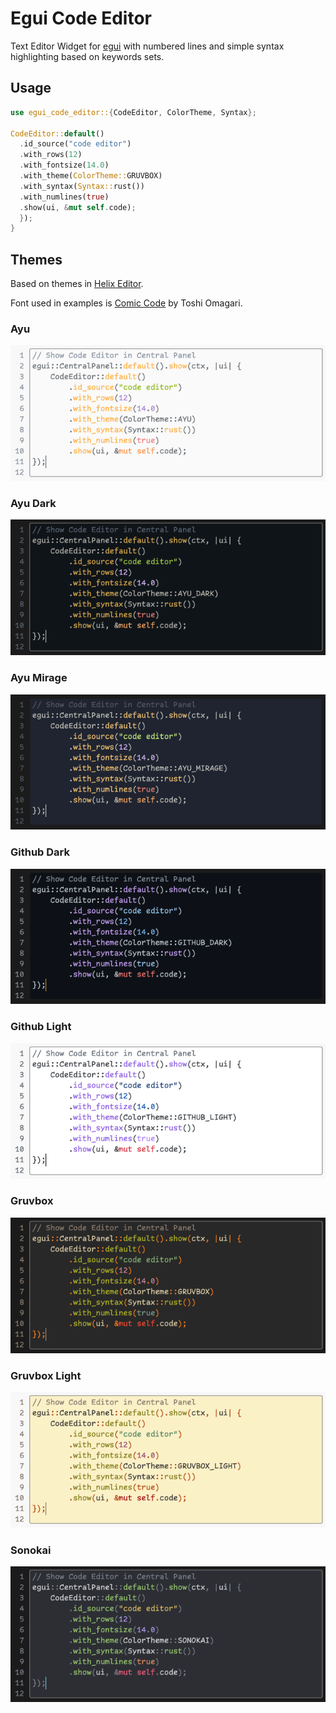 # Egui Code Editor

Text Editor Widget for [egui](https://github.com/emilk/egui) with numbered lines and simple syntax highlighting based on keywords sets.

## Usage

```rust
use egui_code_editor::{CodeEditor, ColorTheme, Syntax};

CodeEditor::default()
  .id_source("code editor")
  .with_rows(12)
  .with_fontsize(14.0)
  .with_theme(ColorTheme::GRUVBOX)
  .with_syntax(Syntax::rust())
  .with_numlines(true)
  .show(ui, &mut self.code);
  });
}
```


## Themes

Based on themes in [Helix Editor](https://github.com/helix-editor/helix).

Font used in examples is [Comic Code](https://tosche.net/fonts/comic-code) by Toshi Omagari.

### Ayu
![Ayu](screenshots/ayu.png)

### Ayu Dark
![Ayu Dark](screenshots/ayu_dark.png)

### Ayu Mirage
![Ayu Mirage](screenshots/ayu_mirage.png)

### Github Dark
![Github Dark](screenshots/github_dark.png)

### Github Light
![Github Light](screenshots/github_light.png)

### Gruvbox
![Gruvbox](screenshots/gruvbox.png)

### Gruvbox Light
![Gruvbox Light](screenshots/gruvbox_light.png)

### Sonokai
![Sonokai](screenshots/sonokai.png)
